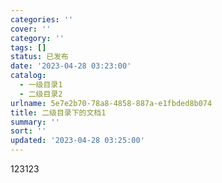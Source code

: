```yaml
---
categories: ''
cover: ''
category: ''
tags: []
status: 已发布
date: '2023-04-28 03:23:00'
catalog:
  - 一级目录1
  - 二级目录2
urlname: 5e7e2b70-78a8-4858-887a-e1fbded8b074
title: 二级目录下的文档1
summary: ''
sort: ''
updated: '2023-04-28 03:25:00'
---
```


123123

